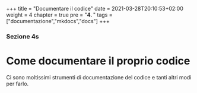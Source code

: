 +++
title = "Documentare il codice"
date = 2021-03-28T20:10:53+02:00
weight = 4
chapter = true
pre = "<b>4. </b>"
tags = ["documentazione","mkdocs","docs"]
+++

### Sezione 4s

# Come documentare il proprio codice

Ci sono moltissimi strumenti di documentazione del codice e tanti altri modi per farlo.
